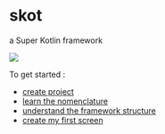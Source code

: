 # skot
a Super Kotlin framework

[![](https://jitpack.io/v/skot-framework/skot.svg)](https://jitpack.io/#skot-framework/skot)

To get started : 
- [create project](docs/createproject.md)
- [learn the nomenclature](docs/nomenclature.md)
- [understand the framework structure](docs/structure.md)
- [create my first screen](docs/screen.md)
